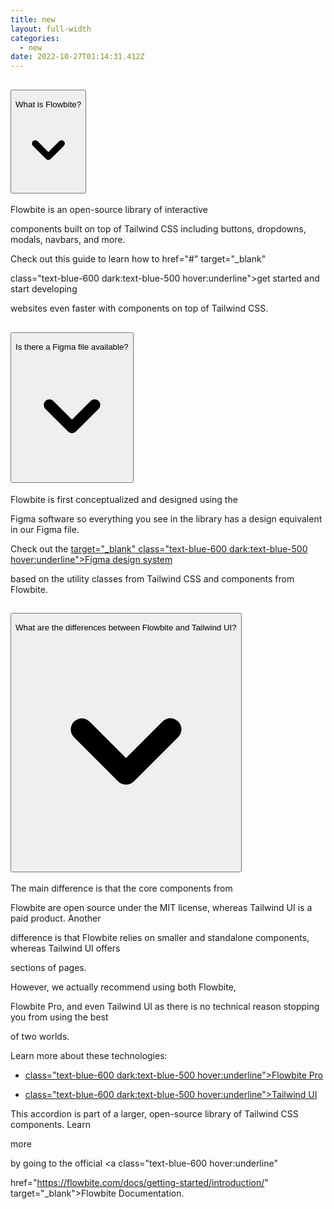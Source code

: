 ```yaml
---
title: new
layout: full-width
categories:
  - new
date: 2022-10-27T01:14:31.412Z
---
```

<!-- This is an example component -->

<div class="max-w-2xl mx-auto bg-white p-16 rounded">

<div id="accordion-collapse" data-accordion="collapse">

<h2 id="accordion-collapse-heading-1">

<button type="button" class="flex items-center focus:ring-4 focus:ring-gray-200 dark:focus:ring-gray-800 justify-between p-5 w-full font-medium text-left border border-gray-200 dark:border-gray-700 border-b-0 text-gray-900 dark:text-white bg-gray-100 dark:bg-gray-800 hover:bg-gray-100 dark:hover:bg-gray-800 rounded-t-xl" data-accordion-target="#accordion-collapse-body-1" aria-expanded="true" aria-controls="accordion-collapse-body-1">

<span>What is Flowbite?</span>

<svg data-accordion-icon class="w-6 h-6 shrink-0 rotate-180" fill="currentColor" viewBox="0 0 20 20" xmlns="http://www.w3.org/2000/svg"><path fill-rule="evenodd" d="M5.293 7.293a1 1 0 011.414 0L10 10.586l3.293-3.293a1 1 0 111.414 1.414l-4 4a1 1 0 01-1.414 0l-4-4a1 1 0 010-1.414z" clip-rule="evenodd"></path></svg>

</button>

</h2>

<div id="accordion-collapse-body-1" aria-labelledby="accordion-collapse-heading-1">

<div class="p-5 border border-gray-200 dark:border-gray-700 dark:bg-gray-900 border-b-0">

<p class="mb-2 text-gray-500 dark:text-gray-400">Flowbite is an open-source library of interactive

components built on top of Tailwind CSS including buttons, dropdowns, modals, navbars, and more.</p>

<p class="text-gray-500 dark:text-gray-400">Check out this guide to learn how to <a

href="#" target="_blank"

class="text-blue-600 dark:text-blue-500 hover:underline">get started</a> and start developing

websites even faster with components on top of Tailwind CSS.</p>

</div>

</div>

<h2 id="accordion-collapse-heading-2">

<button type="button" class="flex items-center focus:ring-4 focus:ring-gray-200 dark:focus:ring-gray-800 justify-between p-5 w-full font-medium border border-gray-200 dark:border-gray-700 border-b-0 text-left text-gray-500 dark:text-gray-400 hover:bg-gray-100 dark:hover:bg-gray-800" data-accordion-target="#accordion-collapse-body-2" aria-expanded="false" aria-controls="accordion-collapse-body-2">

<span>Is there a Figma file available?</span>

<svg data-accordion-icon class="w-6 h-6 shrink-0" fill="currentColor" viewBox="0 0 20 20" xmlns="http://www.w3.org/2000/svg"><path fill-rule="evenodd" d="M5.293 7.293a1 1 0 011.414 0L10 10.586l3.293-3.293a1 1 0 111.414 1.414l-4 4a1 1 0 01-1.414 0l-4-4a1 1 0 010-1.414z" clip-rule="evenodd"></path></svg>

</button>

</h2>

<div id="accordion-collapse-body-2" class="hidden" aria-labelledby="accordion-collapse-heading-2">

<div class="p-5 border border-gray-200 dark:border-gray-700 border-b-0">

<p class="mb-2 text-gray-500 dark:text-gray-400">Flowbite is first conceptualized and designed using the

Figma software so everything you see in the library has a design equivalent in our Figma file.</p>

<p class="text-gray-500 dark:text-gray-400">Check out the <a href="https://flowbite.com/figma/"

target="_blank" class="text-blue-600 dark:text-blue-500 hover:underline">Figma design system</a>

based on the utility classes from Tailwind CSS and components from Flowbite.</p>

</div>

</div>

<h2 id="accordion-collapse-heading-3">

<button type="button" class="flex items-center border focus:ring-4 focus:ring-gray-200 dark:focus:ring-gray-800 border-gray-200 dark:border-gray-700 justify-between p-5 w-full font-medium text-left text-gray-500 dark:text-gray-400 hover:bg-gray-100 dark:hover:bg-gray-800" data-accordion-target="#accordion-collapse-body-3" aria-expanded="false" aria-controls="accordion-collapse-body-3">

<span>What are the differences between Flowbite and Tailwind UI?</span>

<svg data-accordion-icon class="w-6 h-6 shrink-0" fill="currentColor" viewBox="0 0 20 20" xmlns="http://www.w3.org/2000/svg"><path fill-rule="evenodd" d="M5.293 7.293a1 1 0 011.414 0L10 10.586l3.293-3.293a1 1 0 111.414 1.414l-4 4a1 1 0 01-1.414 0l-4-4a1 1 0 010-1.414z" clip-rule="evenodd"></path></svg>

</button>

</h2>

<div id="accordion-collapse-body-3" class="hidden" aria-labelledby="accordion-collapse-heading-3">

<div class="p-5 border border-gray-200 dark:border-gray-700 border-t-0">

<p class="mb-2 text-gray-500 dark:text-gray-400">The main difference is that the core components from

Flowbite are open source under the MIT license, whereas Tailwind UI is a paid product. Another

difference is that Flowbite relies on smaller and standalone components, whereas Tailwind UI offers

sections of pages.</p>

<p class="mb-2 text-gray-500 dark:text-gray-400">However, we actually recommend using both Flowbite,

Flowbite Pro, and even Tailwind UI as there is no technical reason stopping you from using the best

of two worlds.</p>

<p class="mb-2 text-gray-500 dark:text-gray-400">Learn more about these technologies:</p>

<ul class="list-disc pl-5 dark:text-gray-400 text-gray-500">

<li><a href="https://flowbite.com/pro/" target="_blank"

class="text-blue-600 dark:text-blue-500 hover:underline">Flowbite Pro</a></li>

<li><a href="https://tailwindui.com/" rel="nofollow" target="_blank"

class="text-blue-600 dark:text-blue-500 hover:underline">Tailwind UI</a></li>

</ul>

</div>

</div>

</div>

<p class="mt-5">This accordion  is part of a larger, open-source library of Tailwind CSS components. Learn

more

by going to the official <a class="text-blue-600 hover:underline"

href="https://flowbite.com/docs/getting-started/introduction/" target="_blank">Flowbite Documentation</a>.

</p>

<script src="https://unpkg.com/flowbite@1.3.3/dist/flowbite.js"></script>

</div>